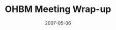 ---
title: "OHBM Meeting Wrap-up"
project_id: 
date: 2007-05-06
conference_id: ""
presenters:
   - peter_bandettini
summary: "<p>OHBM Meeting Wrap-up, Chicago, IL</p>"
file: /assets/presentations/T209.ppt
filename: T209.ppt
layout: presentation
---